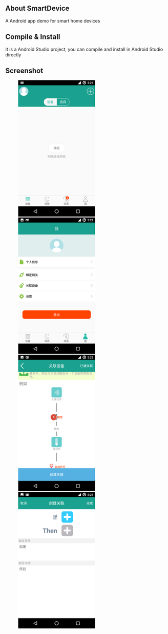 
## About SmartDevice
A Android app demo for smart home devices 

## Compile & Install
It is a Android Studio project, you can compile and install in Android Studio directly

## Screenshot
<figure class="fouth">
<img src="screenshot/Screenshot_20181102-172153.png" width="240" height="426" alt="screenshot1">

<img src="screenshot/Screenshot_20181102-172212.png" width="240" height="426" alt="screenshot2">

<img src="screenshot/Screenshot_20181102-172234.png" width="240" height="426" alt="screenshot3">

<img src="screenshot/Screenshot_20181102-172310.png" width="240" height="426" alt="screenshot4">
</figure>
